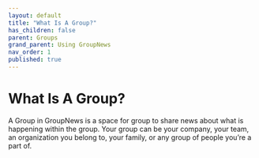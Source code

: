 ```yaml
---
layout: default
title: "What Is A Group?"
has_children: false
parent: Groups
grand_parent: Using GroupNews
nav_order: 1
published: true
---
```


# What Is A Group?

A Group in GroupNews is a space for group to share news about what is happening within the group. Your group can be your company, your team, an organization you belong to, your family, or any group of people you’re a part of.
